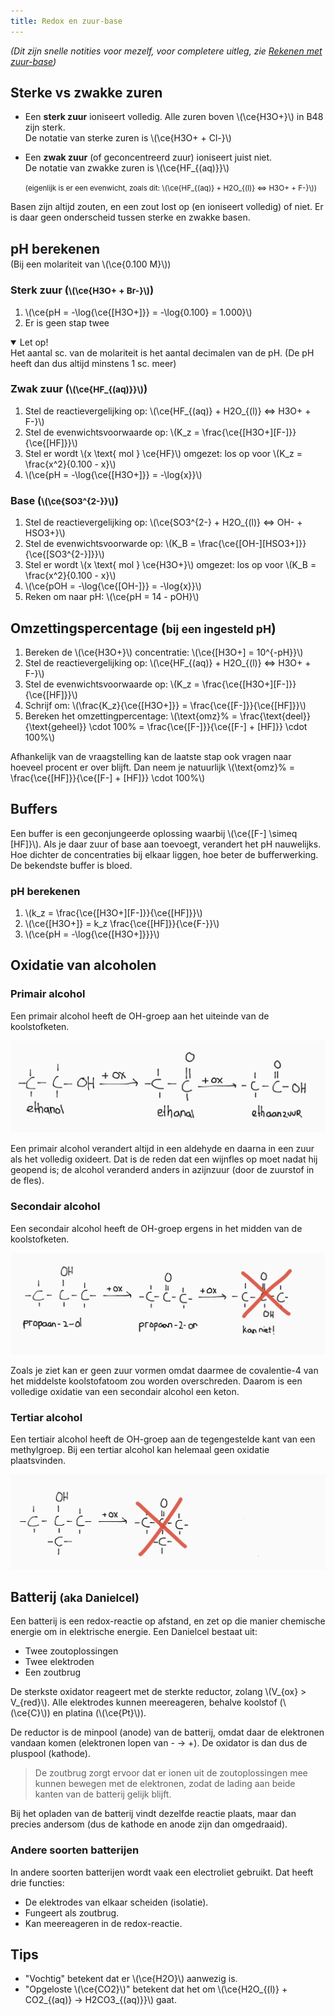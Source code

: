```yaml
---
title: Redox en zuur-base
---
```


*(Dit zijn snelle notities voor mezelf, voor completere uitleg, zie [Rekenen met zuur-base](/5VWO/TW3/Scheikunde.md))*

## Sterke vs zwakke zuren

- Een **sterk zuur** ioniseert volledig. Alle zuren boven \\(\ce{H3O+}\\) in B48 zijn sterk.  
  De notatie van sterke zuren is \\(\ce{H3O+ + Cl-}\\)

- Een **zwak zuur** (of geconcentreerd zuur) ioniseert juist niet.  
  De notatie van zwakke zuren is \\(\ce{HF_{(aq)}}\\)

  <small>(eigenlijk is er een evenwicht, zoals dit: \\(\ce{HF_{(aq)} + H2O_{(l)} <=> H3O+ + F-}\\))</small>

Basen zijn altijd zouten, en een zout lost op (en ioniseert volledig) of niet. Er is daar geen onderscheid tussen sterke en zwakke basen.

<!--De zuur en base die tegenover elkaar staan op één regel in B48 zijn **geconjungeerd**.-->

## pH berekenen

<p style="margin-top: -1em">(Bij een molariteit van \(\ce{0.100 M}\))</p>

### Sterk zuur (<small>\\(\ce{H3O+ + Br-}\\)</small>)

1. \\(\ce{pH = -\log{\ce{[H3O+]}} = -\log{0.100} = 1.000}\\)
2. Er is geen stap twee

<details open>
<summary>Let op!</summary>
Het aantal sc. van de molariteit is het aantal decimalen van de pH. (De pH heeft dan dus altijd minstens 1 sc. meer)
</details>

### Zwak zuur (<small>\\(\ce{HF_{(aq)}}\\)</small>)

1. Stel de reactievergelijking op: \\(\ce{HF_{(aq)} + H2O_{(l)} <=> H3O+ + F-}\\)
2. Stel de evenwichtsvoorwaarde op: \\(K_z = \frac{\ce{[H3O+][F-]}}{\ce{[HF]}}\\)
3. Stel er wordt \\(x \text{ mol } \ce{HF}\\) omgezet: los op voor \\(K_z = \frac{x^2}{0.100 - x}\\)
4. \\(\ce{pH = -\log{\ce{[H3O+]}} = -\log{x}}\\)

### Base (<small>\\(\ce{SO3^{2-}}\\)</small>)

1. Stel de reactievergelijking op: \\(\ce{SO3^{2-} + H2O_{(l)} <=> OH- + HSO3+}\\)
2. Stel de evenwichtsvoorwarde op: \\(K_B = \frac{\ce{[OH-][HSO3+]}}{\ce{[SO3^{2-}]}}\\)
3. Stel er wordt \\(x \text{ mol } \ce{H3O+}\\) omgezet: los op voor \\(K_B = \frac{x^2}{0.100 - x}\\)
4. \\(\ce{pOH = -\log{\ce{[OH-]}} = -\log{x}}\\)
5. Reken om naar pH: \\(\ce{pH = 14 - pOH}\\)

## Omzettingspercentage (<small>bij een ingesteld pH</small>)

1. Bereken de \\(\ce{H3O+}\\) concentratie: \\(\ce{[H3O+] = 10^{-pH}}\\)
2. Stel de reactievergelijking op: \\(\ce{HF_{(aq)} + H2O_{(l)} <=> H3O+ + F-}\\)
3. Stel de evenwichtsvoorwaarde op: \\(K_z = \frac{\ce{[H3O+][F-]}}{\ce{[HF]}}\\)
4. Schrijf om: \\(\frac{K_z}{\ce{[H3O+]}} = \frac{\ce{[F-]}}{\ce{[HF]}}\\)
5. Bereken het omzettingpercentage: \\(\text{omz}\% = \frac{\text{deel}}{\text{geheel}} \cdot 100\% = \frac{\ce{[F-]}}{\ce{[F-] + [HF]}} \cdot 100\%\\)

Afhankelijk van de vraagstelling kan de laatste stap ook vragen naar hoeveel procent er over blijft. Dan neem je natuurlijk \\(\text{omz}\% = \frac{\ce{[HF]}}{\ce{[F-] + [HF]}} \cdot 100\%\\)

## Buffers

Een buffer is een geconjungeerde oplossing waarbij \\(\ce{[F-] \simeq [HF]}\\). Als je daar zuur of base aan toevoegt, verandert het pH nauwelijks. Hoe dichter de concentraties bij elkaar liggen, hoe beter de bufferwerking. De bekendste buffer is bloed.

### pH berekenen

1. \\(k_z = \frac{\ce{[H3O+][F-]}}{\ce{[HF]}}\\)
2. \\(\ce{[H3O+]} = k_z \frac{\ce{[HF]}}{\ce{F-}}\\)
3. \\(\ce{pH = -\log{\ce{[H3O+]}}}\\)

## Oxidatie van alcoholen

<!--
De oxidatie van een alcohol werkt dus zo:

- -OH vervangen door =O (aka aldehyde)
- -OH erbij aan de C waaraan de O gebonden is (aka zuur)
-->

### Primair alcohol

Een primair alcohol heeft de OH-groep aan het uiteinde van de koolstofketen.

![De oxidatie van een primair alcohol](primair-oxidatie.png)

Een primair alcohol verandert altijd in een aldehyde en daarna in een zuur als het volledig oxideert. Dat is de reden dat een wijnfles op moet nadat hij geopend is; de alcohol veranderd anders in azijnzuur (door de zuurstof in de fles).

### Secondair alcohol

Een secondair alcohol heeft de OH-groep ergens in het midden van de koolstofketen.

![De oxidatie van een secondair alcohol](secondair-oxidatie.png)

Zoals je ziet kan er geen zuur vormen omdat daarmee de covalentie-4 van het middelste koolstofatoom zou worden overschreden. Daarom is een volledige oxidatie van een secondair alcohol een keton.

### Tertiar alcohol

Een tertiair alcohol heeft de OH-groep aan de tegengestelde kant van een methylgroep. Bij een tertiar alcohol kan helemaal geen oxidatie plaatsvinden.

![Het gebrek aan oxidatie van een tertiair alcohol](tertiair-oxidatie.png)

## Batterij <small>(aka Danielcel)</small>

Een batterij is een redox-reactie op afstand, en zet op die manier chemische energie om in elektrische energie. Een Danielcel bestaat uit:

- Twee zoutoplossingen
- Twee elektroden
- Een zoutbrug

De sterkste oxidator reageert met de sterkte reductor, zolang \\(V_{ox} > V_{red}\\). Alle elektrodes kunnen meereageren, behalve koolstof (\\(\ce{C}\\)) en platina (\\(\ce{Pt}\\)).

De reductor is de minpool (anode) van de batterij, omdat daar de elektronen vandaan komen (elektronen lopen van - &rarr; +). De oxidator is dan dus de pluspool (kathode).

> De zoutbrug zorgt ervoor dat er ionen uit de zoutoplossingen mee kunnen bewegen met de elektronen, zodat de lading aan beide kanten van de batterij gelijk blijft.

Bij het opladen van de batterij vindt dezelfde reactie plaats, maar dan precies andersom (dus de kathode en anode zijn dan omgedraaid).

### Andere soorten batterijen

In andere soorten batterijen wordt vaak een electroliet gebruikt. Dat heeft drie functies:

- De elektrodes van elkaar scheiden (isolatie).
- Fungeert als zoutbrug.
- Kan meereageren in de redox-reactie.

## Tips

- "Vochtig" betekent dat er \\(\ce{H2O}\\) aanwezig is.
- "Opgeloste \\(\ce{CO2}\\)" betekent dat het om \\(\ce{H2O_{(l)} + CO2_{(aq)} -> H2CO3\_{(aq)}}\\) gaat.
